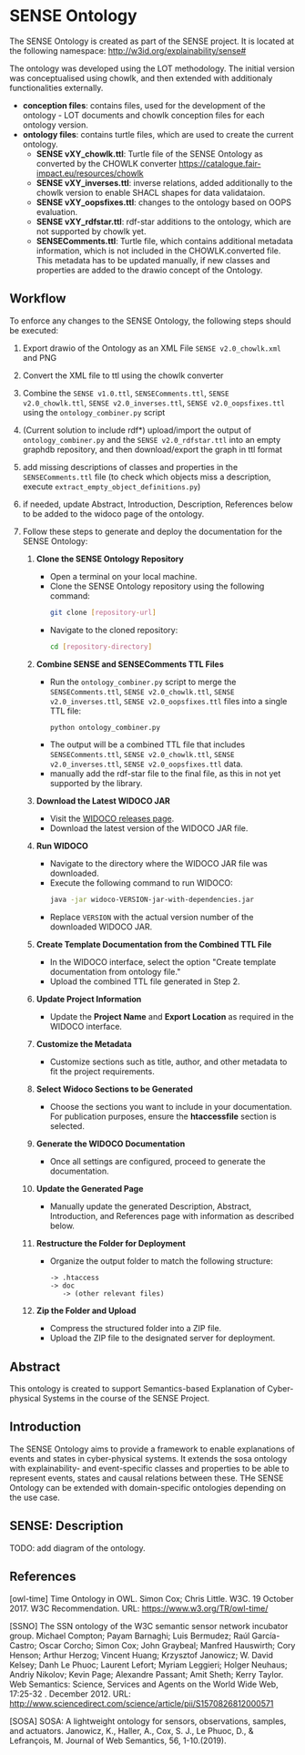# SENSE Ontology

The SENSE Ontology is created as part of the SENSE project. It is located at the following namespace: http://w3id.org/explainability/sense#

The ontology was developed using the LOT methodology. The initial version was conceptualised using chowlk, and then extended with additionaly functionalities externally.
- **conception files**: contains files, used for the development of the ontology - LOT documents and chowlk conception files for each ontology version.
- **ontology files**: contains turtle files, which are used to create the current ontology.
   - **SENSE vXY_chowlk.ttl**: Turtle file of the SENSE Ontology as converted by the CHOWLK converter https://catalogue.fair-impact.eu/resources/chowlk
   - **SENSE vXY_inverses.ttl**: inverse relations, added additionally to the chowlk version to enable SHACL shapes for data validataion.
   - **SENSE vXY_oopsfixes.ttl**: changes to the ontology based on OOPS evaluation.
   - **SENSE vXY_rdfstar.ttl**: rdf-star additions to the ontology, which are not supported by chowlk yet.
   - **SENSEComments.ttl**: Turtle file, which contains additional metadata information, which is not included in the CHOWLK.converted file. This metadata has to be updated manually, if new classes and properties are added to the drawio concept of the Ontology.

## Workflow
To enforce any changes to the SENSE Ontology, the following steps should be executed:
1. Export drawio of the Ontology as an XML File ``SENSE v2.0_chowlk.xml`` and PNG
2. Convert the XML file to ttl using the chowlk converter
3. Combine the ``SENSE v1.0.ttl``, ``SENSEComments.ttl``, ``SENSE v2.0_chowlk.ttl``, ``SENSE v2.0_inverses.ttl``, ``SENSE v2.0_oopsfixes.ttl`` using the ``ontology_combiner.py`` script
4. (Current solution to include rdf*) upload/import the output of ``ontology_combiner.py`` and the ``SENSE v2.0_rdfstar.ttl`` into an empty graphdb repository, and then download/export the graph in ttl format
5. add missing descriptions of classes and properties in the ``SENSEComments.ttl`` file (to check which objects miss a description, execute ``extract_empty_object_definitions.py``)
6. if needed, update Abstract, Introduction, Description, References below to be added to the widoco page of the ontology. 
7. Follow these steps to generate and deploy the documentation for the SENSE Ontology:


   1. **Clone the SENSE Ontology Repository**
      - Open a terminal on your local machine.
      - Clone the SENSE Ontology repository using the following command:
        ```bash
        git clone [repository-url]
        ```
      - Navigate to the cloned repository:
        ```bash
        cd [repository-directory]
        ```

   2. **Combine SENSE and SENSEComments TTL Files**
      - Run the `ontology_combiner.py` script to merge the ``SENSEComments.ttl``, ``SENSE v2.0_chowlk.ttl``, ``SENSE v2.0_inverses.ttl``, ``SENSE v2.0_oopsfixes.ttl`` files into a single TTL file:
        ```bash
        python ontology_combiner.py
        ```
      - The output will be a combined TTL file that includes ``SENSEComments.ttl``, ``SENSE v2.0_chowlk.ttl``, ``SENSE v2.0_inverses.ttl``, ``SENSE v2.0_oopsfixes.ttl`` data.
      - manually add the rdf-star file to the final file, as this in not yet supported by the library.

   3. **Download the Latest WIDOCO JAR**
      - Visit the [WIDOCO releases page](https://github.com/dgarijo/WIDOCO/releases).
      - Download the latest version of the WIDOCO JAR file.

   4. **Run WIDOCO**
      - Navigate to the directory where the WIDOCO JAR file was downloaded.
      - Execute the following command to run WIDOCO:
        ```bash
        java -jar widoco-VERSION-jar-with-dependencies.jar
        ```
      - Replace `VERSION` with the actual version number of the downloaded WIDOCO JAR.

   5. **Create Template Documentation from the Combined TTL File**
      - In the WIDOCO interface, select the option "Create template documentation from ontology file."
      - Upload the combined TTL file generated in Step 2.

   6. **Update Project Information**
      - Update the **Project Name** and **Export Location** as required in the WIDOCO interface.

   7. **Customize the Metadata**
      - Customize sections such as title, author, and other metadata to fit the project requirements.

   8. **Select Widoco Sections to be Generated**
      - Choose the sections you want to include in your documentation. For publication purposes, ensure the **htaccessfile** section is selected.

   9. **Generate the WIDOCO Documentation**
      - Once all settings are configured, proceed to generate the documentation.

   10. **Update the Generated Page**
       - Manually update the generated Description, Abstract, Introduction, and References page with information as described below.

   11. **Restructure the Folder for Deployment**
       - Organize the output folder to match the following structure:
         ```
         -> .htaccess
         -> doc
            -> (other relevant files)
         ```

   12. **Zip the Folder and Upload**
       - Compress the structured folder into a ZIP file.
       - Upload the ZIP file to the designated server for deployment.


## Abstract
This ontology is created to support Semantics-based Explanation of Cyber-physical Systems in the course of the SENSE Project.

## Introduction
The SENSE Ontology aims to provide a framework to enable explanations of events and states in cyber-physical systems. It extends the sosa ontology with explainability- and event-specific classes and properties to be able to represent events, states and causal relations between these. THe SENSE Ontology can be extended with domain-specific ontologies depending on the use case.

## SENSE: Description
TODO: add diagram of the ontology.

## References
[owl-time] Time Ontology in OWL. Simon Cox; Chris Little. W3C. 19 October 2017. W3C Recommendation. URL: https://www.w3.org/TR/owl-time/

[SSNO] The SSN ontology of the W3C semantic sensor network incubator group. Michael Compton; Payam Barnaghi; Luis Bermudez; Raúl García-Castro; Oscar Corcho; Simon Cox; John Graybeal; Manfred Hauswirth; Cory Henson; Arthur Herzog; Vincent Huang; Krzysztof Janowicz; W. David Kelsey; Danh Le Phuoc; Laurent Lefort; Myriam Leggieri; Holger Neuhaus; Andriy Nikolov; Kevin Page; Alexandre Passant; Amit Sheth; Kerry Taylor. Web Semantics: Science, Services and Agents on the World Wide Web, 17:25-32 . December 2012. URL: http://www.sciencedirect.com/science/article/pii/S1570826812000571

[SOSA] SOSA: A lightweight ontology for sensors, observations, samples, and actuators. Janowicz, K., Haller, A., Cox, S. J., Le Phuoc, D., & Lefrançois, M. Journal of Web Semantics, 56, 1-10.(2019).